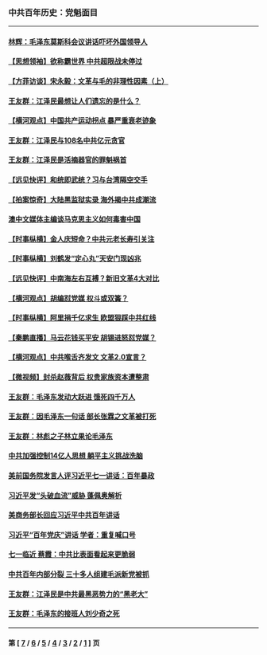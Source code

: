 ### 中共百年历史：党魁面目
---
#### [林辉：毛泽东莫斯科会议讲话吓坏外国领导人](../../pages/nf1176107/n13917931.md?02200430) 
#### [【思想领袖】欲称霸世界 中共超限战未停过](../../pages/nf1176107/n13745142.md?02200430) 
#### [【方菲访谈】宋永毅：文革与毛的非理性因素（上）](../../pages/nf1176107/n13469956.md?02200430) 
#### [王友群：江泽民最想让人们遗忘的是什么？](../../pages/nf1176107/n13408949.md?02200430) 
#### [【横河观点】中国共产运动拐点 暴严重衰老迹象](../../pages/nf1176107/n13388333.md?02200430) 
#### [王友群：江泽民与108名中共亿元贪官](../../pages/nf1176107/n13352358.md?02200430) 
#### [王友群：江泽民是活摘器官的罪魁祸首](../../pages/nf1176107/n13336903.md?02200430) 
#### [【远见快评】和统即武统？习与台湾隔空交手](../../pages/nf1176107/n13297739.md?02200430) 
#### [【拍案惊奇】大陆黑监狱实录 海外揭中共成潮流](../../pages/nf1176107/n13288853.md?02200430) 
#### [澳中文媒体主编谈马克思主义如何毒害中国](../../pages/nf1176107/n13257387.md?02200430) 
#### [【时事纵横】金人庆短命？中共元老长寿引关注](../../pages/nf1176107/n13217934.md?02200430) 
#### [【时事纵横】刘鹤发“定心丸”天安门现凶兆](../../pages/nf1176107/n13215416.md?02200430) 
#### [【远见快评】中南海左右互搏？新旧文革4大对比](../../pages/nf1176107/n13214745.md?02200430) 
#### [【横河观点】胡编怼党媒 权斗或双簧？](../../pages/nf1176107/n13210864.md?02200430) 
#### [【时事纵横】阿里捐千亿求生 欧盟狠踩中共红线](../../pages/nf1176107/n13206431.md?02200430) 
#### [【秦鹏直播】马云花钱买平安 胡锡进怒怼党媒？](../../pages/nf1176107/n13206392.md?02200430) 
#### [【横河观点】中共喉舌齐发文 文革2.0宣言？](../../pages/nf1176107/n13201248.md?02200430) 
#### [【微视频】封杀赵薇背后 权贵家族资本遭整肃](../../pages/nf1176107/n13197798.md?02200430) 
#### [王友群：毛泽东发动大跃进 饿死四千万人](../../pages/nf1176107/n13177158.md?02200430) 
#### [王友群：因毛泽东一句话 部长张霖之文革被打死](../../pages/nf1176107/n13161711.md?02200430) 
#### [王友群：林彪之子林立果论毛泽东](../../pages/nf1176107/n13128622.md?02200430) 
#### [中共加强控制14亿人思想 躺平主义挑战洗脑](../../pages/nf1176107/n13094299.md?02200430) 
#### [美前国务院发言人评习近平七一讲话：百年暴政](../../pages/nf1176107/n13066986.md?02200430) 
#### [习近平发“头破血流”威胁 蓬佩奥解析](../../pages/nf1176107/n13063604.md?02200430) 
#### [美商务部长回应习近平中共百年讲话](../../pages/nf1176107/n13062903.md?02200430) 
#### [习近平“百年党庆”讲话 学者：重复喊口号](../../pages/nf1176107/n13061411.md?02200430) 
#### [七一临近 蔡霞：中共比表面看起来更脆弱](../../pages/nf1176107/n13056418.md?02200430) 
#### [中共百年内部分裂 三十多人组建毛派新党被抓](../../pages/nf1176107/n13044023.md?02200430) 
#### [王友群：江泽民是中共最黑恶势力的“黑老大”](../../pages/nf1176107/n13022180.md?02200430) 
#### [王友群：毛泽东的接班人刘少奇之死](../../pages/nf1176107/n12991772.md?02200430) 

---
#### 第 [ [7](./7.md?02200430) / [6](./6.md?02200430) / [5](./5.md?02200430) / [4](./4.md?02200430) / [3](./3.md?02200430) / [2](./2.md?02200430) / [1](./1.md?02200430) ] 页
